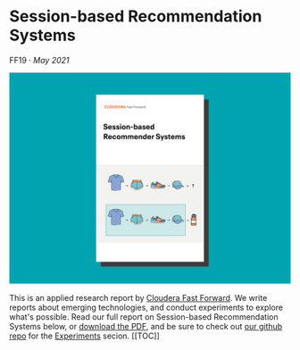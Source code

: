 # Session-based Recommendation Systems

FF19 · _May 2021_

![](figures/ff19_cover_splash.png)

This is an applied research report by [Cloudera Fast Forward](https://www.cloudera.com/products/fast-forward-labs-research.html). We write reports about emerging technologies, and conduct experiments to explore what's possible. Read our full report on Session-based Recommendation Systems below, or [download the PDF](), and be sure to check out [our github repo](https://github.com/fastforwardlabs/recommendations) for the [Experiments](#Experiments) secion.
[[TOC]]
